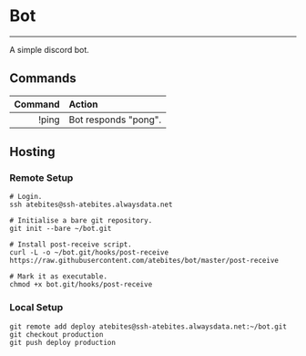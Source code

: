 # Bot #
-------

A simple discord bot.

## Commands ##

| Command | Action                  |
|--------:|:------------------------|
| !ping   | Bot responds "pong".    |

## Hosting ##

### Remote Setup ###

```
# Login.
ssh atebites@ssh-atebites.alwaysdata.net

# Initialise a bare git repository.
git init --bare ~/bot.git

# Install post-receive script.
curl -L -o ~/bot.git/hooks/post-receive https://raw.githubusercontent.com/atebites/bot/master/post-receive

# Mark it as executable.
chmod +x bot.git/hooks/post-receive
```

### Local Setup ###

```
git remote add deploy atebites@ssh-atebites.alwaysdata.net:~/bot.git
git checkout production
git push deploy production
```